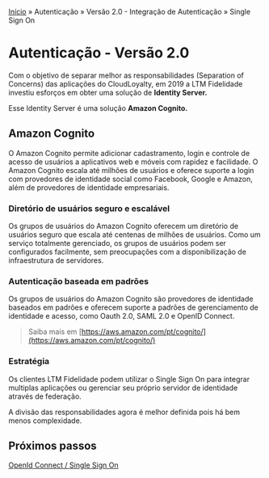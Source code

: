 [Início](/readme.md) &raquo; Autenticação &raquo; Versão 2.0 - Integração de Autenticação &raquo; Single Sign On

# Autenticação - Versão 2.0

Com o objetivo de separar melhor as responsabilidades (Separation of Concerns) das aplicações do CloudLoyalty, em 2019 a LTM Fidelidade investiu esforços em obter uma solução de **Identity Server.**

Esse Identity Server é uma solução **Amazon Cognito.**

## Amazon Cognito

O Amazon Cognito permite adicionar cadastramento, login e controle de acesso de usuários a aplicativos web e móveis com rapidez e facilidade. O Amazon Cognito escala até milhões de usuários e oferece suporte a login com provedores de identidade social como Facebook, Google e Amazon, além de provedores de identidade empresariais.

### Diretório de usuários seguro e escalável

Os grupos de usuários do Amazon Cognito oferecem um diretório de usuários seguro que escala até centenas de milhões de usuários. Como um serviço totalmente gerenciado, os grupos de usuários podem ser configurados facilmente, sem preocupações com a disponibilização de infraestrutura de servidores.

### Autenticação baseada em padrões

Os grupos de usuários do Amazon Cognito são provedores de identidade baseados em padrões e oferecem suporte a padrões de gerenciamento de identidade e acesso, como Oauth 2.0, SAML 2.0 e OpenID Connect.

> Saiba mais em [https://aws.amazon.com/pt/cognito/](https://aws.amazon.com/pt/cognito/)

### Estratégia

Os clientes LTM Fidelidade podem utilizar o Single Sign On para integrar multiplas aplicações ou gerenciar seu próprio servidor de identidade através de federação.

A divisão das responsabilidades agora é melhor definida pois há bem menos complexidade.

## Próximos passos

[OpenId Connect / Single Sign On](/auth/cognito/sso.md)
